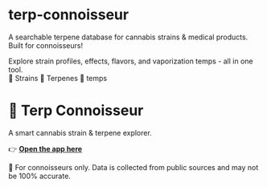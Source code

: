 # terp-connoisseur
A searchable terpene database for cannabis strains &amp; medical products. Built for connoisseurs!

Explore strain profiles, effects, flavors, and vaporization temps - all in one tool.     
🌿 Strains  🌸 Terpenes  💨 temps



# 🌿 Terp Connoisseur
A smart cannabis strain & terpene explorer.

👉 **[Open the app here](https://k4d7ze.github.io/terp-connoisseur/)**  


🧪 For connoisseurs only. Data is collected from public sources and may not be 100% accurate.
